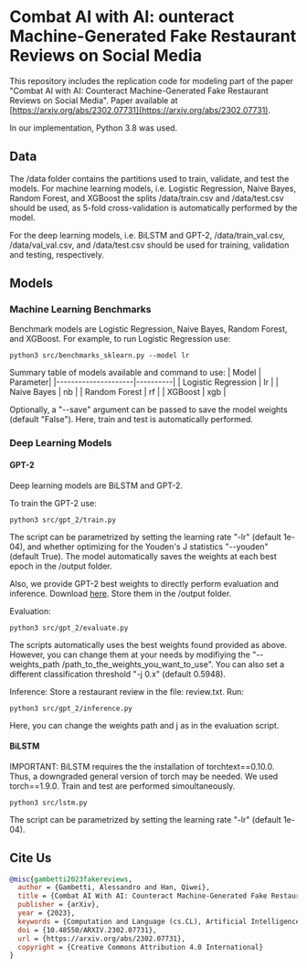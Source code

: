 # Combat AI with AI: ounteract Machine-Generated Fake Restaurant Reviews on Social Media

This repository includes the replication code for modeling part of the paper "Combat AI with AI: Counteract Machine-Generated Fake Restaurant Reviews on Social Media". Paper available at [https://arxiv.org/abs/2302.07731](https://arxiv.org/abs/2302.07731).

In our implementation, Python 3.8 was used. 

## Data
The /data folder contains the partitions used to train, validate, and test the models.
For machine learning models, i.e. Logistic Regression, Naive Bayes, Random Forest, and XGBoost the splits /data/train.csv and /data/test.csv should be used, as 5-fold cross-validation is automatically performed by the model. 

For the deep learning models, i.e. BiLSTM and GPT-2, /data/train_val.csv, /data/val_val.csv, and /data/test.csv should be used for training, validation and testing, respectively. 

## Models

### Machine Learning Benchmarks 
Benchmark models are Logistic Regression, Naive Bayes, Random Forest, and XGBoost. For example, to run Logistic Regression use:
```
python3 src/benchmarks_sklearn.py --model lr
```
Summary table of models available and command to use:
| Model               | Parameter|
|---------------------|----------|
| Logistic Regression | lr       |
| Naive Bayes         | nb      |
| Random Forest       | rf      |
| XGBoost             | xgb     |

Optionally, a "--save" argument can be passed to save the model weights (default "False").
Here, train and test is automatically performed. 

### Deep Learning Models
#### GPT-2
Deep learning models are BiLSTM and GPT-2. 

To train the GPT-2 use:
```
python3 src/gpt_2/train.py 
```
The script can be parametrized by setting the learning rate "-lr" (default 1e-04), and whether optimizing for the Youden's J statistics "--youden" (default True).
The model automatically saves the weights at each best epoch in the /output folder. 

Also, we provide GPT-2 best weights to directly perform evaluation and inference. Download [here](https://drive.google.com/file/d/1-C86zgQ8DjDWU8VJ75jP7DHwGMgrSi-d/view?usp=sharing). Store them in the /output folder. 

Evaluation:
```
python3 src/gpt_2/evaluate.py
```
The scripts automatically uses the best weights found provided as above. However, you can change them at your needs by modifiying the "--weights_path /path_to_the_weights_you_want_to_use". You can also set a different classification threshold "-j 0.x" (default 0.5948).

Inference:
Store a restaurant review in the file: review.txt. Run: 
```
python3 src/gpt_2/inference.py
```
Here, you can change the weights path and j as in the evaluation script. 


#### BiLSTM
IMPORTANT:
BiLSTM requires the the installation of torchtext==0.10.0. Thus, a downgraded general version of torch may be needed. We used torch==1.9.0. Train and test are performed simoultaneously. 

```
python3 src/lstm.py
```
The script can be parametrized by setting the learning rate "-lr" (default 1e-04).

## Cite Us
```bibtex
@misc{gambetti2023fakereviews,
  author = {Gambetti, Alessandro and Han, Qiwei},
  title = {Combat AI With AI: Counteract Machine-Generated Fake Restaurant Reviews on Social Media},
  publisher = {arXiv},
  year = {2023},
  keywords = {Computation and Language (cs.CL), Artificial Intelligence (cs.AI), Information Retrieval (cs.IR), Machine Learning (cs.LG), FOS: Computer and information sciences, FOS: Computer and information sciences},
  doi = {10.48550/ARXIV.2302.07731},
  url = {https://arxiv.org/abs/2302.07731},
  copyright = {Creative Commons Attribution 4.0 International}
}
```